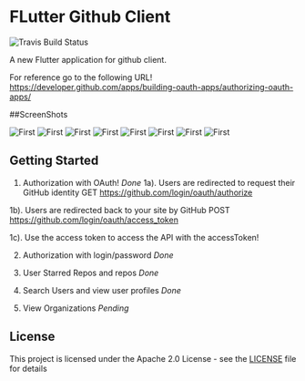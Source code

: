 # FLutter Github Client
![Travis Build Status](https://travis-ci.com/Anmol92verma/FlutterGithubClient.svg?branch=master)

A new Flutter application for github client.

For reference go to the following URL!
https://developer.github.com/apps/building-oauth-apps/authorizing-oauth-apps/

##ScreenShots

![First](art/IMG_0050.png)
![First](art/IMG_0042.PNG)
![First](art/IMG_0044.PNG)
![First](art/IMG_0045.PNG)
![First](art/IMG_0046.PNG)
![First](art/IMG_0047.PNG)
![First](art/IMG_0049.PNG)
![First](art/repo_details.png)


## Getting Started

1. Authorization with OAuth! *Done*
1a). Users are redirected to request their GitHub identity
GET https://github.com/login/oauth/authorize

1b). Users are redirected back to your site by GitHub
POST https://github.com/login/oauth/access_token

1c). Use the access token to access the API with the accessToken!


2. Authorization with login/password *Done*

3. User Starred Repos and repos *Done*

4. Search Users and view user profiles *Done*

5. View Organizations *Pending*


## License

This project is licensed under the Apache 2.0 License - see the [LICENSE](LICENSE) file for details
